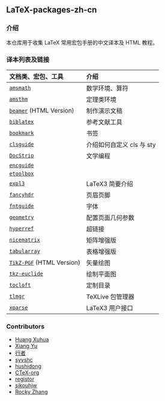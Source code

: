 ## LaTeX-packages-zh-cn

### 介绍

本仓库用于收集 LaTeX 常用宏包手册的中文译本及 HTML 教程。

### 译本列表及链接

|文档类、宏包、工具|介绍|
|:---|:---|
|[`amsmath`](https://github.com/yuxtech/translation-of-amsmath-package)|数学环境、算符|
|[`amsthm`](https://github.com/sikouhjw/amsthm-zh)|定理类环境|
|[`beamer`](https://www.beamer.plus) (HTML Version)|制作演示文稿|
|[`biblatex`](https://github.com/hushidong/biblatex-zh-cn)|参考文献工具|
|[`bookmark`](https://www.latexstudio.net/index/details/index/mid/2912.html)|书签|
|[`clsguide`](https://github.com/CTeX-org/ctex-doc/tree/master/clsguide-zh-cn)|介绍如何自定义 cls 与 sty|
|[`DocStrip`](https://github.com/rockyzhz/latexdoc-chinese-translation/tree/main/docstrip-zh-cn)|文学编程|
|[`encguide`](https://www.latexstudio.net/index/details/index/mid/2911.html)||
|[`etoolbox`](https://github.com/rockyzhz/latexdoc-chinese-translation/tree/main/etoolbox-zh-cn)||
|[`expl3`](https://www.latexstudio.net/index/details/index/mid/2988.html)|LaTeX3 简要介绍|
|[`fancyhdr`](https://www.latexstudio.net/index/details/index/mid/3086.html)|页眉页脚|
|[`fntguide`](https://www.latexstudio.net/index/details/index/mid/2926.html)|字体|
|[`geometry`](https://www.latexstudio.net/index/details/index/mid/3118.html)|配置页面几何参数|
|[`hyperref`](https://www.latexstudio.net/index/details/index/mid/3423.html)|超链接|
|[`nicematrix`](https://gitee.com/zhangsming818/nicematrixmanualzh/)|矩阵增强版|
|[`tabularray`](https://www.latexstudio.net/index/details/index/mid/1776.html)|表格增强版|
|[`TikZ-PGF`](https://tikz.dev) (HTML Version)|矢量绘图|
|[`tkz-euclide`](https://github.com/registor/tkz-euclide-doc-zh-cn)|绘制平面图|
|[`tocloft`](https://www.latexstudio.net/index/details/index/mid/1547.html)|定制目录|
|[`tlmgr`](https://github.com/syvshc/tlmgr-intro-zh-cn)|TeXLive 包管理器|
|[`xparse`](https://github.com/rockyzhz/latexdoc-chinese-translation/tree/main/xparse-zh-cn)|LaTeX3 用户接口|

### Contributors

+ [Huang Xuhua](https://www.latexstudio.net/index/lists/barsearch/author/23813.html)
+ [Xiang Yu](https://github.com/yuxtech)
+ [行者](https://www.latexstudio.net/index/lists/barsearch/author/7146.html)
+ [syvshc](https://github.com/syvshc)
+ [hushidong](https://github.com/hushidong)
+ [CTeX-org](https://github.com/CTeX-org)
+ [registor](https://github.com/registor)
+ [sikouhjw](https://github.com/sikouhjw)
+ [Rocky Zhang](https://github.com/rockyzhz)
